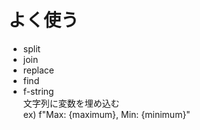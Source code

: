 # よく使う
- split
- join
- replace
- find
- f-string  
    文字列に変数を埋め込む  
    ex) f"Max: {maximum}, Min: {minimum}"
